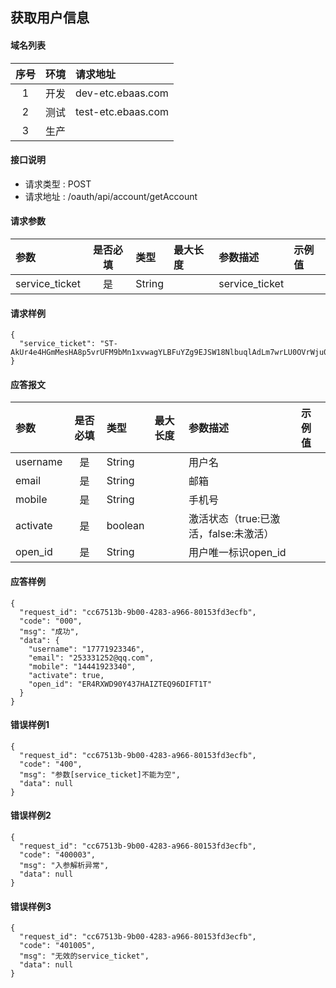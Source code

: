 ## 获取用户信息

#### 域名列表

| 序号  | 环境  | 请求地址           |
| :---: | :---: | :----------------- |
|   1   | 开发  | dev-etc.ebaas.com  |
|   2   | 测试  | test-etc.ebaas.com |
|   3   | 生产  |                    |

#### 接口说明

* 请求类型 : POST
* 请求地址 : /oauth/api/account/getAccount




#### 请求参数
| 参数           | 是否必填 | 类型   | 最大长度 | 参数描述       | 示例值 |
| :------------- | :------: | :----- | :------- | :------------- | :----- |
| service_ticket |    是    | String |          | service_ticket |        |

#### 请求样例

```
{
  "service_ticket": "ST-AkUr4e4HGmMesHA8p5vrUFM9bMn1xvwagYLBFuYZg9EJSW18NlbuqlAdLm7wrLU0OVrWju0aQO3+hdrT043EXw=="
}
```

#### 应答报文

| 参数     | 是否必填 | 类型    | 最大长度 | 参数描述                              | 示例值 |
| :------- | :------: | :------ | :------- | :------------------------------------ | :----- |
| username |    是    | String  |          | 用户名                                |        |
| email    |    是    | String  |          | 邮箱                                  |        |
| mobile   |    是    | String  |          | 手机号                                |        |
| activate |    是    | boolean |          | 激活状态（true:已激活，false:未激活） |        |
| open_id  |    是    | String  |          | 用户唯一标识open_id                   |        |

#### 应答样例

```
{
  "request_id": "cc67513b-9b00-4283-a966-80153fd3ecfb",
  "code": "000",
  "msg": "成功",
  "data": {
    "username": "17771923346",
    "email": "253331252@qq.com",
    "mobile": "14441923340",
    "activate": true,
    "open_id": "ER4RXWD90Y437HAIZTEQ96DIFT1T"
  }
}

```

#### 错误样例1
```
{
  "request_id": "cc67513b-9b00-4283-a966-80153fd3ecfb",
  "code": "400",
  "msg": "参数[service_ticket]不能为空",
  "data": null
}

```
#### 错误样例2
```
{
  "request_id": "cc67513b-9b00-4283-a966-80153fd3ecfb",
  "code": "400003",
  "msg": "入参解析异常",
  "data": null
}

```
#### 错误样例3
```
{
  "request_id": "cc67513b-9b00-4283-a966-80153fd3ecfb",
  "code": "401005",
  "msg": "无效的service_ticket",
  "data": null
}

```

